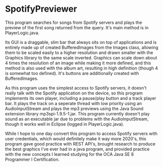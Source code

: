 # SpotifyPreviewer
This program searches for songs from Spotify servers and plays the preview of the first song returned from the query. It's main method is in PlayerLogic.java.

Its GUI is a draggable, slim bar that always sits on top of applications and is entirely made up of created BufferedImages from the Images class, allowing them to be
scaled easily to a higher resolution and drawn smaller with the Graphics library to the same scale inverted. Graphics can scale down about 4 times the resolution of an image while
making it more defined, and this method is also used with the album art, resulting in high definition (though 4 is somewhat too defined). It's buttons are additionally created
with BufferedImages.

As this program uses the simplest access to Spotify servers, it doesn't really talk with the Spotify application on the device, so this program implements its 
own player, including a pause/play button and a track player bar. It plays the track on a seperate thread with low priority using an AudioInputStream and plays the mp3 previews
using the Java Sound extension library mp3spi-1.9.5-1.jar. This program currently doesn't play sound as an executable jar due to problems with the AudioInputStream, though it works well in Eclipse (logged in PlayerLogic.java).

While I hope to one day convert this program to access Spotify servers with user credentials, which would definitely make it way more 2020's, this program gave good 
practice with REST API's, brought research to produce the best graphics I've ever had in a java program, and provided practice with the new concepts I learned studying 
for the OCA Java SE 8 Programmer I Certification.
